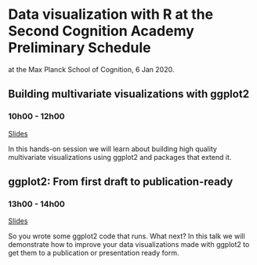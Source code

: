 # Data visualization with R at the Second Cognition Academy Preliminary Schedule

at the Max Planck School of Cognition, 6 Jan 2020.


## Building multivariate visualizations with ggplot2

### 10h00 - 12h00

[Slides](LINK)

In this hands-on session we will learn about building high quality multivariate visualizations using ggplot2 and packages that extend it.

## ggplot2: From first draft to publication-ready

### 13h00 - 14h00

[Slides](LINK)

So you wrote some ggplot2 code that runs. What next? In this talk we will demonstrate how to improve your data visualizations made with ggplot2 to get them to a publication or presentation ready form.